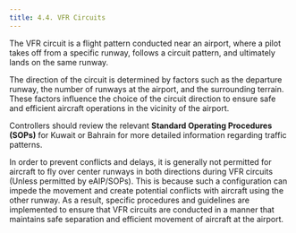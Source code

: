 ```yaml
---
title: 4.4. VFR Circuits 
---
```

The VFR circuit is a flight pattern conducted near an airport, where a pilot takes off from a specific runway, follows a circuit pattern, and ultimately lands on the same runway. 

The direction of the circuit is determined by factors such as the departure runway, the number of runways at the airport, and the surrounding terrain. These factors influence the choice of the circuit direction to ensure safe and efficient aircraft operations in the vicinity of the airport.

Controllers should review the relevant **Standard Operating Procedures (SOPs)** for Kuwait or Bahrain for more detailed information regarding traffic patterns. 

In order to prevent conflicts and delays, it is generally not permitted for aircraft to fly over center runways in both directions during VFR circuits (Unless permitted by eAIP/SOPs). This is because such a configuration can impede the movement and create potential conflicts with aircraft using the other runway. As a result, specific procedures and guidelines are implemented to ensure that VFR circuits are conducted in a manner that maintains safe separation and efficient movement of aircraft at the airport.

